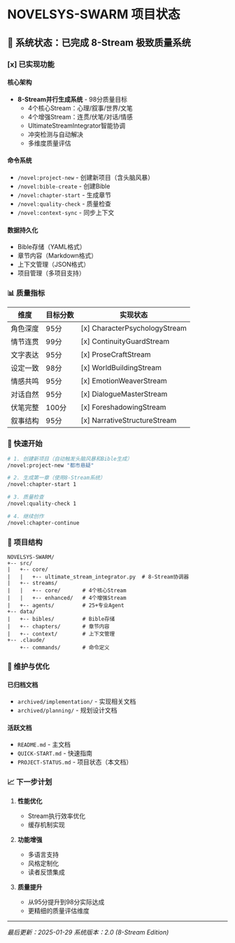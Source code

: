 # NOVELSYS-SWARM 项目状态

## 🎯 系统状态：已完成 8-Stream 极致质量系统

### [x] 已实现功能

#### 核心架构
- **8-Stream并行生成系统** - 98分质量目标
  - 4个核心Stream：心理/叙事/世界/文笔
  - 4个增强Stream：连贯/伏笔/对话/情感
  - UltimateStreamIntegrator智能协调
  - 冲突检测与自动解决
  - 多维度质量评估

#### 命令系统  
- `/novel:project-new` - 创建新项目（含头脑风暴）
- `/novel:bible-create` - 创建Bible
- `/novel:chapter-start` - 生成章节
- `/novel:quality-check` - 质量检查
- `/novel:context-sync` - 同步上下文

#### 数据持久化
- Bible存储（YAML格式）
- 章节内容（Markdown格式）
- 上下文管理（JSON格式）
- 项目管理（多项目支持）

### 📊 质量指标

| 维度 | 目标分数 | 实现状态 |
|-----|---------|---------|
| 角色深度 | 95分 | [x] CharacterPsychologyStream |
| 情节连贯 | 99分 | [x] ContinuityGuardStream |
| 文字表达 | 95分 | [x] ProseCraftStream |
| 设定一致 | 98分 | [x] WorldBuildingStream |
| 情感共鸣 | 95分 | [x] EmotionWeaverStream |
| 对话自然 | 95分 | [x] DialogueMasterStream |
| 伏笔完整 | 100分 | [x] ForeshadowingStream |
| 叙事结构 | 95分 | [x] NarrativeStructureStream |

### 🚀 快速开始

```bash
# 1. 创建新项目（自动触发头脑风暴和Bible生成）
/novel:project-new "都市悬疑"

# 2. 生成第一章（使用8-Stream系统）
/novel:chapter-start 1

# 3. 质量检查
/novel:quality-check 1

# 4. 继续创作
/novel:chapter-continue
```

### 📂 项目结构

```
NOVELSYS-SWARM/
+-- src/
|   +-- core/
|   |   +-- ultimate_stream_integrator.py  # 8-Stream协调器
|   +-- streams/
|   |   +-- core/       # 4个核心Stream
|   |   +-- enhanced/   # 4个增强Stream
|   +-- agents/         # 25+专业Agent
+-- data/
|   +-- bibles/         # Bible存储
|   +-- chapters/       # 章节内容
|   +-- context/        # 上下文管理
+-- .claude/
    +-- commands/       # 命令定义
```

### 🔧 维护与优化

#### 已归档文档
- `archived/implementation/` - 实现相关文档
- `archived/planning/` - 规划设计文档

#### 活跃文档
- `README.md` - 主文档
- `QUICK-START.md` - 快速指南
- `PROJECT-STATUS.md` - 项目状态（本文档）

### 📈 下一步计划

1. **性能优化**
   - Stream执行效率优化
   - 缓存机制实现

2. **功能增强**
   - 多语言支持
   - 风格定制化
   - 读者反馈集成

3. **质量提升**
   - 从95分提升到98分实际达成
   - 更精细的质量评估维度

---

*最后更新：2025-01-29*
*系统版本：2.0 (8-Stream Edition)*